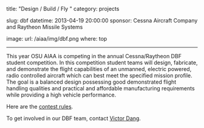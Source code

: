 title: "Design / Build / Fly "
category: projects

slug: dbf
datetime: 2013-04-19 20:00:00
sponsor: Cessna Aircraft Company and Raytheon Missile Systems

image:
    url: /aiaa/img/dbf.png
    where: top

---

This year OSU AIAA is competing in the annual Cessna/Raytheon DBF student
competition. In this competition student teams will design, fabricate, and
demonstrate the flight capabilities of an unmanned, electric powered, radio
controlled aircraft which can best meet the specified mission profile. The goal
is a balanced design possessing good demonstrated flight handling qualities and
practical and affordable manufacturing requirements while providing a high
vehicle performance.

Here are the [contest rules][contest_rules].

To get involved in our DBF team, contact [Victor Dang][contact_email].

[contest_rules]: http://www.aiaadbf.org/
[contact_email]: mailto:dangvi@onid.orst.edu
